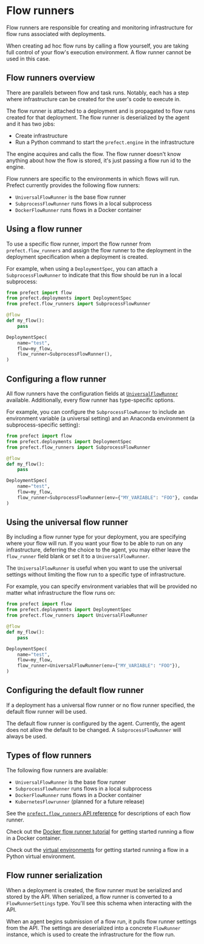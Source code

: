# Flow runners

Flow runners are responsible for creating and monitoring infrastructure for flow runs associated with deployments.

When creating ad hoc flow runs by calling a flow yourself, you are taking full control of your flow's execution environment. A flow runner cannot be used in this case.

## Flow runners overview

There are parallels between flow and task runs. Notably, each has a step where infrastructure can be created for the user's code to execute in. 

The flow runner is attached to a deployment and is propagated to flow runs created for that deployment. The flow runner is deserialized by the agent and it has two jobs:

- Create infrastructure
- Run a Python command to start the `prefect.engine` in the infrastructure

The engine acquires and calls the flow. The flow runner doesn't know anything about how the flow is stored, it's just passing a flow run id to the engine.

Flow runners are specific to the environments in which flows will run. Prefect currently provides the following flow runners:

- `UniversalFlowRunner` is the base flow runner
- `SubprocessFlowRunner` runs flows in a local subprocess
- `DockerFlowRunner` runs flows in a Docker container

## Using a flow runner

To use a specific flow runner, import the flow runner from `prefect.flow_runners` and assign the flow runner to the deployment in the deployment specification when a deployment is created. 

For example, when using a `DeploymentSpec`, you can attach a `SubprocessFlowRunner` to indicate that this flow should be run in a local subprocess:

```python
from prefect import flow
from prefect.deployments import DeploymentSpec
from prefect.flow_runners import SubprocessFlowRunner

@flow
def my_flow():
    pass

DeploymentSpec(
    name="test",
    flow=my_flow,
    flow_runner=SubprocessFlowRunner(),
)
```

## Configuring a flow runner

All flow runners have the configuration fields at [`UniversalFlowRunner`](/api-ref/prefect/flow_runners/#prefect.flow_runners.UniversalFlowRunner) available. Additionally, every flow runner has type-specific options.

For example, you can configure the `SubprocessFlowRunner` to include an environment variable (a universal setting) and an Anaconda environment (a subprocess-specific setting):

```python hl_lines="12"
from prefect import flow
from prefect.deployments import DeploymentSpec
from prefect.flow_runners import SubprocessFlowRunner

@flow
def my_flow():
    pass

DeploymentSpec(
    name="test",
    flow=my_flow,
    flow_runner=SubprocessFlowRunner(env={"MY_VARIABLE": "FOO"}, condaenv="test"),
)
```

## Using the universal flow runner

By including a flow runner type for your deployment, you are specifying where your flow will run. If you want your flow to be able to run on any infrastructure, deferring the choice to the agent, you may either leave the `flow_runner` field blank or set it to a `UniversalFlowRunner`.

The `UniversalFlowRunner` is useful when you want to use the universal settings without limiting the flow run to a specific type of infrastructure.

For example, you can specify environment variables that will be provided no matter what infrastructure the flow runs on:

```python hl_lines="12"
from prefect import flow
from prefect.deployments import DeploymentSpec
from prefect.flow_runners import UniversalFlowRunner

@flow
def my_flow():
    pass

DeploymentSpec(
    name="test",
    flow=my_flow,
    flow_runner=UniversalFlowRunner(env={"MY_VARIABLE": "FOO"}),
)
```

## Configuring the default flow runner

If a deployment has a universal flow runner or no flow runner specified, the default flow runner will be used.

The default flow runner is configured by the agent. Currently, the agent does not allow the default to be changed. A `SubprocessFlowRunner` will always be used.

## Types of flow runners

The following flow runners are available:

- `UniversalFlowRunner` is the base flow runner
- `SubprocessFlowRunner` runs flows in a local subprocess
- `DockerFlowRunner` runs flows in a Docker container
- `KubernetesFlowrunner` (planned for a future release)

See the [`prefect.flow_runners` API reference](/api-ref/prefect/flow-runners/) for descriptions of each flow runner.

Check out the [Docker flow runner tutorial](/tutorials/docker-flow-runner/) for getting started running a flow in a Docker container.

Check out the [virtual environments](/tutorials/virtual-environments/) for getting started running a flow in a Python virtual environment.

## Flow runner serialization

When a deployment is created, the flow runner must be serialized and stored by the API. When serialized, a flow runner is converted to a `FlowRunnerSettings` type. You'll see this schema when interacting with the API.

When an agent begins submission of a flow run, it pulls flow runner settings from the API. The settings are deserialized into a concrete `FlowRunner` instance, which is used to create the infrastructure for the flow run.
